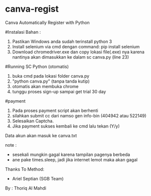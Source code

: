 # canva-regist
Canva Automatically Register with Python



#Instalasi Bahan :
1. Pastikan Windows anda sudah terinstall python 3
2. Install selenium via cmd dengan command:
   pip install selenium
3. Download chromedriver.exe dan copy lokasi file(.exe) nya
   karena nantinya akan dimasukkan ke dalam sc canva.py (line 23)

#Running SC Python (otomatis)
1. buka cmd pada lokasi folder canva.py
2. "python canva.py" (tanpa tanda kutip)
3. otomatis akan membuka chrome
4. tunggu proses sign-up sampai get trial 30 day

#payment
1. Pada proses payment script akan berhenti
2. silahkan submit cc dari namso gen 
   info-bin (404942 atau 522149)
3. Selesaikan Captcha.
4. Jika payment sukses kembali ke cmd lalu tekan (Y/y)

Data akun akan masuk ke canva.txt

note : 
- sesekali mungkin gagal karena tampilan pagenya berbeda
- ane pake times.sleep, jadi jika internet lemot maka akan gagal

Thanks To Method:
- Ariel Septian (SGB Team)


By : Thoriq Al Mahdi
